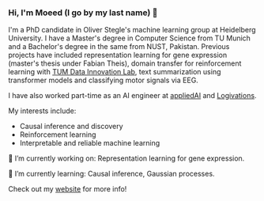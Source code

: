 ### Hi, I'm Moeed (I go by my last name) 👋

I'm a PhD candidate in Oliver Stegle's machine learning group at Heidelberg University. I have a Master's degree in Computer Science from TU Munich and a Bachelor's degree in the same from NUST, Pakistan.
Previous projects have included representation learning for gene expression (master's thesis under Fabian Theis), domain transfer for reinforcement learning with [TUM Data Innovation Lab](https://www.di-lab.tum.de/tum-di-lab/), text summarization using transformer models and classifying motor signals via EEG.

I have also worked part-time as an AI engineer at [appliedAI](https://www.appliedai.de/) and [Logivations](https://www.logivations.com/en/).

My interests include:
- Causal inference and discovery
- Reinforcement learning
- Interpretable and reliable machine learning

🔭 I’m currently working on: Representation learning for gene expression.

🌱 I’m currently learning: Causal inference, Gaussian processes.

Check out my [website](https://abdulmoeed.net/) for more info!
<!--
**Abdul-Moeed/Abdul-Moeed** is a ✨ _special_ ✨ repository because its `README.md` (this file) appears on your GitHub profile.

Here are some ideas to get you started:

- 🔭 I’m currently working on ...
- 🌱 I’m currently learning ...
- 👯 I’m looking to collaborate on ...
- 🤔 I’m looking for help with ...
- 💬 Ask me about ...
- 📫 How to reach me: ...
- 😄 Pronouns: ...
- ⚡ Fun fact: ...
-->
